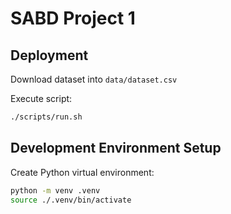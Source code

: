 # SABD Project 1

## Deployment

Download dataset into `data/dataset.csv`

Execute script:

```bash
./scripts/run.sh
```

## Development Environment Setup

Create Python virtual environment:

```bash
python -m venv .venv
source ./.venv/bin/activate
```
